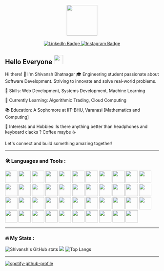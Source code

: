 <div style="width: 100%; height: 100px;" background-color="grey" align="center">
    <img src="https://media1.tenor.com/m/a7cG558oRQoAAAAC/coffee-caf%C3%A9.gif" width="100px" height="100px"/>
</div>
</br>
<div id="header" align="center">
  <div id="badges">
  <a href="https://www.linkedin.com/in/shivansh-bhatnagar-2a02b2185/">
    <img src="https://img.shields.io/badge/LinkedIn-blue?style=for-the-badge&logo=linkedin&logoColor=white" alt="LinkedIn Badge"/>
  </a>
  <a href="https://www.instagram.com/s_b_phantom/">
    <img src="https://img.shields.io/badge/Instagram-magenta?style=for-the-badge&logo=instagram&logoColor=white" alt="Instagram Badge"/>
  </a>
  </div>
  <img src="https://komarev.com/ghpvc/?username=shivansh-bhatnagar18&style=flat-square&color=blue" alt="" align="center"/>
</div>
<h2>
  Hello Everyone
  <img src="https://media.giphy.com/media/hvRJCLFzcasrR4ia7z/giphy.gif" width="30px"/>
</h2>

Hi there! 👋 I'm Shivansh Bhatnagar
🎓 Engineering student passionate about Software Development. Striving to innovate and solve real-world problems.

🔧 Skills: Web Development, Systems Development, Machine Learning

🌱 Currently Learning: Algorithmic Trading, Cloud Computing

📚 Education: A Sophomore at IIT-BHU, Varanasi [Mathematics and Computing]

🚀 Interests and Hobbies: Is there anything better than headphones and keyboard clacks ? Coffee maybe ☕

Let's connect and build something amazing together!

---

### :hammer_and_wrench: Languages and Tools :

<div>
<img src="https://cdn.jsdelivr.net/gh/devicons/devicon@latest/icons/anaconda/anaconda-original.svg" height="40px" width="40px"/>
<img src="https://cdn.jsdelivr.net/gh/devicons/devicon@latest/icons/atom/atom-original.svg" height="40px" width="40px"/>
<img src="https://cdn.jsdelivr.net/gh/devicons/devicon@latest/icons/blender/blender-original.svg" height="40px" width="40px"/>
<img src="https://cdn.jsdelivr.net/gh/devicons/devicon@latest/icons/c/c-original.svg" height="40px" width="40px"/>      
<img src="https://cdn.jsdelivr.net/gh/devicons/devicon@latest/icons/canva/canva-original.svg" height="40px" width="40px"/>
<img src="https://cdn.jsdelivr.net/gh/devicons/devicon@latest/icons/codecov/codecov-plain.svg" height="40px" width="40px"/>        
<img src="https://cdn.jsdelivr.net/gh/devicons/devicon@latest/icons/cplusplus/cplusplus-original.svg" height="40px" width="40px"/>
<img src="https://cdn.jsdelivr.net/gh/devicons/devicon@latest/icons/css3/css3-original.svg" height="40px" width="40px"/>
<img src="https://cdn.jsdelivr.net/gh/devicons/devicon@latest/icons/django/django-plain.svg" height="40px" width="40px"/>  
<img src="https://cdn.jsdelivr.net/gh/devicons/devicon@latest/icons/docker/docker-original.svg" height="40px" width="40px"/>
<img src="https://cdn.jsdelivr.net/gh/devicons/devicon@latest/icons/eclipse/eclipse-original.svg" height="40px" width="40px"/>
<img src="https://cdn.jsdelivr.net/gh/devicons/devicon@latest/icons/express/express-original.svg" height="40px" width="40px"/>
<img src="https://cdn.jsdelivr.net/gh/devicons/devicon@latest/icons/figma/figma-original.svg" height="40px" width="40px"/>
<img src="https://cdn.jsdelivr.net/gh/devicons/devicon@latest/icons/firebase/firebase-original.svg" height="40px" width="40px"/>
<img src="https://cdn.jsdelivr.net/gh/devicons/devicon@latest/icons/flask/flask-original.svg" height="40px" width="40px"/>
<img src="https://cdn.jsdelivr.net/gh/devicons/devicon@latest/icons/git/git-original.svg" height="40px" width="40px"/>
<img src="https://cdn.jsdelivr.net/gh/devicons/devicon@latest/icons/github/github-original.svg" height="40px" width="40px"/>
<img src="https://cdn.jsdelivr.net/gh/devicons/devicon@latest/icons/go/go-original.svg" height="40px" width="40px"/>
<img src="https://cdn.jsdelivr.net/gh/devicons/devicon@latest/icons/html5/html5-original.svg" height="40px" width="40px"/>
<img src="https://cdn.jsdelivr.net/gh/devicons/devicon@latest/icons/illustrator/illustrator-plain.svg" height="40px" width="40px"/>
<img src="https://cdn.jsdelivr.net/gh/devicons/devicon@latest/icons/java/java-original.svg" height="40px" width="40px"/>
<img src="https://cdn.jsdelivr.net/gh/devicons/devicon@latest/icons/javascript/javascript-original.svg" height="40px" width="40px"/>
<img src="https://cdn.jsdelivr.net/gh/devicons/devicon@latest/icons/jupyter/jupyter-original-wordmark.svg" height="40px" width="40px"/>
<img src="https://cdn.jsdelivr.net/gh/devicons/devicon@latest/icons/keras/keras-original.svg" height="40px" width="40px"/>  
<img src="https://cdn.jsdelivr.net/gh/devicons/devicon@latest/icons/linux/linux-original.svg" height="40px" width="40px"/>
<img src="https://cdn.jsdelivr.net/gh/devicons/devicon@latest/icons/materialui/materialui-original.svg" height="40px" width="40px"/>
<img src="https://cdn.jsdelivr.net/gh/devicons/devicon@latest/icons/nextjs/nextjs-original.svg" height="40px" width="40px"/>
<img src="https://cdn.jsdelivr.net/gh/devicons/devicon@latest/icons/nodejs/nodejs-original-wordmark.svg" height="40px" width="40px"/>
<img src="https://cdn.jsdelivr.net/gh/devicons/devicon@latest/icons/npm/npm-original-wordmark.svg" height="40px" width="40px"/>
<img src="https://cdn.jsdelivr.net/gh/devicons/devicon@latest/icons/notion/notion-original.svg" height="40px" width="40px"/>
<img src="https://cdn.jsdelivr.net/gh/devicons/devicon@latest/icons/opencv/opencv-original.svg" height="40px" width="40px"/>
<img src="https://cdn.jsdelivr.net/gh/devicons/devicon@latest/icons/numpy/numpy-original.svg" height="40px" width="40px"/>
<img src="https://cdn.jsdelivr.net/gh/devicons/devicon@latest/icons/postgresql/postgresql-original.svg" height="40px" width="40px"/>
<img src="https://cdn.jsdelivr.net/gh/devicons/devicon@latest/icons/postman/postman-original.svg" height="40px" width="40px"/>
<img src="https://cdn.jsdelivr.net/gh/devicons/devicon@latest/icons/python/python-original.svg" height="40px" width="40px"/>
<img src="https://cdn.jsdelivr.net/gh/devicons/devicon@latest/icons/railway/railway-original.svg" height="40px" width="40px"/>
<img src="https://cdn.jsdelivr.net/gh/devicons/devicon@latest/icons/react/react-original.svg" height="40px" width="40px"/>
<img src="https://cdn.jsdelivr.net/gh/devicons/devicon@latest/icons/rust/rust-original.svg" height="40px" width="40px"/>
<img src="https://cdn.jsdelivr.net/gh/devicons/devicon@latest/icons/tailwindcss/tailwindcss-original.svg" height="40px" width="40px"/>
<img src="https://cdn.jsdelivr.net/gh/devicons/devicon@latest/icons/tensorflow/tensorflow-original.svg" height="40px" width="40px"/>
<img src="https://cdn.jsdelivr.net/gh/devicons/devicon@latest/icons/typescript/typescript-original.svg" height="40px" width="40px"/>
<img src="https://cdn.jsdelivr.net/gh/devicons/devicon@latest/icons/ubuntu/ubuntu-original.svg" height="40px" width="40px"/>
<img src="https://cdn.jsdelivr.net/gh/devicons/devicon@latest/icons/vscode/vscode-original.svg" height="40px" width="40px"/>
</div>

---

### :fire: My Stats :

![Shivansh's GitHub stats](https://github-readme-stats.vercel.app/api?username=shivansh-bhatnagar18&show_icons=true&theme=dark)
<img src="https://github-readme-streak-stats.herokuapp.com/?user=shivansh-bhatnagar18&theme=dark"/>
![Top Langs](https://github-readme-stats.vercel.app/api/top-langs/?username=shivansh-bhatnagar18&layout=compact&theme=dark)


---

[![spotify-github-profile](https://spotify-github-profile.vercel.app/api/view?uid=31sqmo2f74hb4li6innnuhybs2yu&cover_image=true&theme=compact&show_offline=false&background_color=121212&interchange=false)](https://spotify-github-profile.vercel.app/api/view?uid=31sqmo2f74hb4li6innnuhybs2yu&redirect=true)
